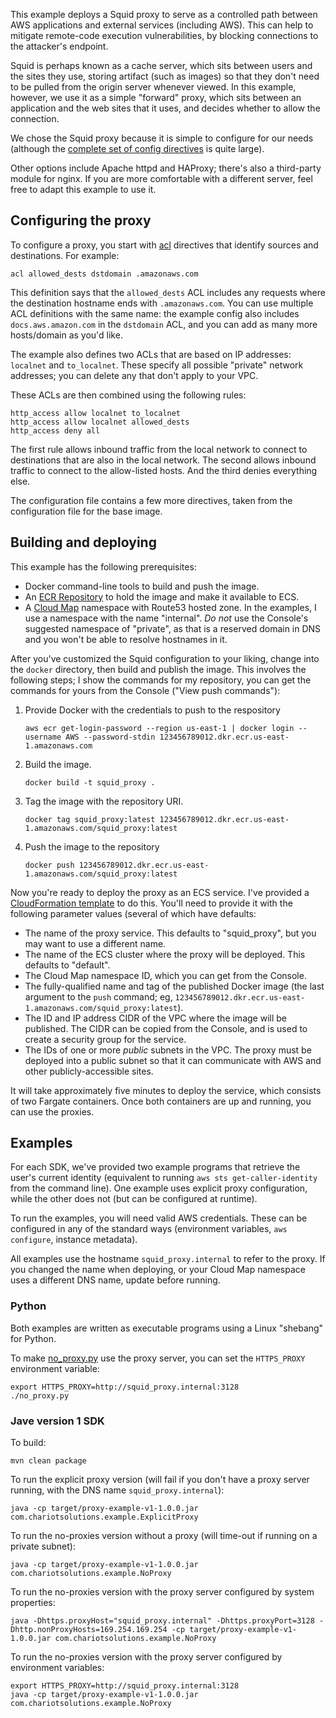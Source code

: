 This example deploys a Squid proxy to serve as a controlled path between AWS
applications and external services (including AWS). This can help to mitigate
remote-code execution vulnerabilities, by blocking connections to the attacker's
endpoint.

Squid is perhaps known as a cache server, which sits between users and the sites
they use, storing artifact (such as images) so that they don't need to be pulled
from the origin server whenever viewed. In this example, however, we use it as a
simple "forward" proxy, which sits between an application and the web sites that
it uses, and decides whether to allow the connection.


We chose the Squid proxy because it is simple to configure for our needs (although
the [complete set of config directives]() is
quite large).

Other options include Apache httpd and HAProxy; there's also a
third-party module for nginx. If you are more comfortable with a different server,
feel free to adapt this example to use it.


## Configuring the proxy

To configure a proxy, you start with [acl]()
directives that identify sources and destinations. For example:

```
acl allowed_dests dstdomain .amazonaws.com
```

This definition says that the `allowed_dests` ACL includes any requests where the
destination hostname ends with `.amazonaws.com`. You can use multiple ACL definitions
with the same name: the example config also includes `docs.aws.amazon.com` in the
`dstdomain` ACL, and you can add as many more hosts/domain as you'd like.

The example also defines two ACLs that are based on IP addresses: `localnet` and
`to_localnet`. These specify all possible "private" network addresses; you can
delete any that don't apply to your VPC.

These ACLs are then combined using the following rules:

```
http_access allow localnet to_localnet
http_access allow localnet allowed_dests
http_access deny all
```

The first rule allows inbound traffic from the local network to connect to destinations
that are also in the local network. The second allows inbound traffic to connect to the
allow-listed hosts. And the third denies everything else.

The configuration file contains a few more directives, taken from the configuration file
for the base image.


## Building and deploying

This example has the following prerequisites:

* Docker command-line tools to build and push the image.
* An [ECR Repository](https://docs.aws.amazon.com/AmazonECR/latest/userguide/Repositories.html)
  to hold the image and make it available to ECS.
* A [Cloud Map](https://docs.aws.amazon.com/cloud-map/latest/dg/what-is-cloud-map.html)
  namespace with Route53 hosted zone. In the examples, I use a namespace with the name
  "internal". _Do not_ use the Console's suggested namespace of "private", as that is
  a reserved domain in DNS and you won't be able to resolve hostnames in it.

After you've customized the Squid configuration to your liking, change into the `docker`
directory, then build and publish the image. This involves the following steps; I show
the commands for my repository, you can get the commands for yours from the Console
("View push commands"):

1. Provide Docker with the credentials to push to the respository

   ```
   aws ecr get-login-password --region us-east-1 | docker login --username AWS --password-stdin 123456789012.dkr.ecr.us-east-1.amazonaws.com
   ```

2. Build the image.

   ```
   docker build -t squid_proxy .
   ```

3. Tag the image with the repository URI.

   ```
   docker tag squid_proxy:latest 123456789012.dkr.ecr.us-east-1.amazonaws.com/squid_proxy:latest
   ```

4. Push the image to the repository

   ```
   docker push 123456789012.dkr.ecr.us-east-1.amazonaws.com/squid_proxy:latest 
   ```

Now you're ready to deploy the proxy as an ECS service. I've provided a [CloudFormation
template](cloudformation.yml) to do this. You'll need to provide it with the following
parameter values (several of which have defaults:

* The name of the proxy service. This defaults to "squid_proxy", but you may want to use
  a different name.
* The name of the ECS cluster where the proxy will be deployed. This defaults to "default".
* The Cloud Map namespace ID, which you can get from the Console.
* The fully-qualified name and tag of the published Docker image (the last argument to
  the `push` command; eg, `123456789012.dkr.ecr.us-east-1.amazonaws.com/squid_proxy:latest`).
* The ID and IP address CIDR of the VPC where the image will be published. The CIDR can
  be copied from the Console, and is used to create a security group for the service.
* The IDs of one or more _public_ subnets in the VPC. The proxy must be deployed into a
  public subnet so that it can communicate with AWS and other publicly-accessible sites.

It will take approximately five minutes to deploy the service, which consists of two 
Fargate containers. Once both containers are up and running, you can use the proxies.


## Examples

For each SDK, we've provided two example programs that retrieve the user's current
identity (equivalent to running `aws sts get-caller-identity` from the command line).
One example uses explicit proxy configuration, while the other does not (but can be
configured at runtime).

To run the examples, you will need valid AWS credentials. These can be configured in
any of the standard ways (environment variables, `aws configure`, instance metadata).

All examples use the hostname `squid_proxy.internal` to refer to the proxy. If you
changed the name when deploying, or your Cloud Map namespace uses a different DNS
name, update before running.


### Python

Both examples are written as executable programs using a Linux "shebang" for Python.

To make [no_proxy.py](examples/python/no_proxy.py) use the proxy server, you can set
the `HTTPS_PROXY` environment variable:

```
export HTTPS_PROXY=http://squid_proxy.internal:3128
./no_proxy.py
```


### Jave version 1 SDK

To build:

```
mvn clean package
```

To run the explicit proxy version (will fail if you don't have a proxy server running,
with the DNS name `squid_proxy.internal`):

```
java -cp target/proxy-example-v1-1.0.0.jar com.chariotsolutions.example.ExplicitProxy
```

To run the no-proxies version without a proxy (will time-out if running on a private subnet):

```
java -cp target/proxy-example-v1-1.0.0.jar com.chariotsolutions.example.NoProxy
```

To run the no-proxies version with the proxy server configured by system properties:

```
java -Dhttps.proxyHost="squid_proxy.internal" -Dhttps.proxyPort=3128 -Dhttp.nonProxyHosts=169.254.169.254 -cp target/proxy-example-v1-1.0.0.jar com.chariotsolutions.example.NoProxy
```

To run the no-proxies version with the proxy server configured by environment variables:

```
export HTTPS_PROXY=http://squid_proxy.internal:3128
java -cp target/proxy-example-v1-1.0.0.jar com.chariotsolutions.example.NoProxy
```
